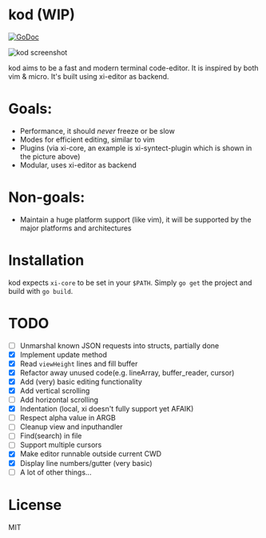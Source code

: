 # kod (WIP)

[![GoDoc](https://godoc.org/github.com/linde12/kod/cmd?status.svg)](https://godoc.org/github.com/linde12/kod)

![kod screenshot](/.github/screenshot.png?raw=true)

kod aims to be a fast and modern terminal code-editor. It is inspired by both vim & micro. It's built using xi-editor as backend.

# Goals:
- Performance, it should *never* freeze or be slow
- Modes for efficient editing, similar to vim
- Plugins (via xi-core, an example is xi-syntect-plugin which is shown in the picture above)
- Modular, uses xi-editor as backend

# Non-goals:
- Maintain a huge platform support (like vim), it will be supported by the major platforms and architectures

# Installation
kod expects `xi-core` to be set in your `$PATH`. Simply `go get` the project and build with `go build`.

# TODO
- [ ] Unmarshal known JSON requests into structs, partially done
- [x] Implement update method
- [x] Read `viewHeight` lines and fill buffer
- [x] Refactor away unused code(e.g. lineArray, buffer_reader, cursor)
- [x] Add (very) basic editing functionality
- [x] Add vertical scrolling
- [ ] Add horizontal scrolling
- [x] Indentation (local, xi doesn't fully support yet AFAIK)
- [ ] Respect alpha value in ARGB
- [ ] Cleanup view and inputhandler
- [ ] Find(search) in file
- [ ] Support multiple cursors
- [x] Make editor runnable outside current CWD
- [x] Display line numbers/gutter (very basic)
- [ ] A lot of other things...

# License
MIT
